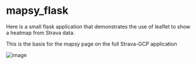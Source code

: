 # mapsy_flask

Here is a small flask application that demonstrates the use of leaflet to show a heatmap from Strava data.

This is the basis for the mapsy page on the full Strava-GCP application

![image](https://user-images.githubusercontent.com/45974014/162413073-357ed36c-dfca-4d58-97fa-b201aee02e3f.png)
